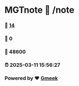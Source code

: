 # MGTnote :link: /note 
### :page_facing_up: [14](/note/tag.html) 
### :speech_balloon: 0 
### :hibiscus: 48600 
### :alarm_clock: 2025-03-11 15:56:27 
### Powered by :heart: [Gmeek](https://github.com/Meekdai/Gmeek)
